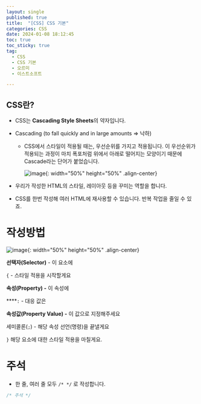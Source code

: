 ```yaml
---
layout: single
published: true
title:  "[CSS] CSS 기본"
categories: CSS
date: 2024-01-08 18:12:45
toc: true
toc_sticky: true
tag:   
  - CSS
  - CSS 기본
  - 오르미
  - 이스트소프트

---
```


## CSS란?

- CSS는 **Cascading Style Sheets**의 약자입니다.
- Cascading (to fall quickly and in large amounts ⇒ 낙하)
    - CSS에서 스타일이 적용될 때는, 우선순위를 가지고 적용됩니다. 이 우선순위가 적용되는 과정이 마치 폭포처럼 위에서 아래로 떨어지는 모양이기 때문에 Cascade라는 단어가 붙었습니다.
        
        ![image](https://github.com/BaxDailyGit/BaxDailyGit/assets/99312529/7ad166b5-7a09-4ac5-9a28-4c000fa9f8e6){: width="50%" height="50%" .align-center}
        
- 우리가 작성한 HTML의 스타일, 레이아웃 등을 꾸미는 역할을 합니다.
- CSS를 한번 작성해 여러 HTML에 재사용할 수 있습니다. 반복 작업을 줄일 수 있죠.

# 작성방법

![image](https://github.com/BaxDailyGit/BaxDailyGit/assets/99312529/4fd655cf-a3b4-4c4e-82b0-d122fc6b90ca){: width="50%" height="50%" .align-center}

**선택자(Selector)** - 이 요소에

`{` - 스타일 적용을 시작할게요

**속성(Property) -** 이 속성에  

 ****`:`  - 대응 값은

**속성값(Property Value) -** 이 값으로 지정해주세요

세미콜론(`;`) - 해당 속성 선언(명령)을 끝낼게요

`}` 해당 요소에 대한 스타일 적용을 마칠게요.

# 주석

- 한 줄, 여러 줄 모두 `/* */` 로 작성합니다.

```css
/* 주석 */
```